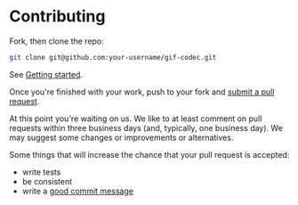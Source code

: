 # Contributing

Fork, then clone the repo:

```sh
git clone git@github.com:your-username/gif-codec.git
```

See [Getting started](https://github.com/potomak/gif-codec#getting-started).

Once you're finished with your work, push to your fork and [submit a pull
request](https://github.com/potomak/gif-codec/compare/).

At this point you're waiting on us. We like to at least comment on pull requests
within three business days (and, typically, one business day). We may suggest
some changes or improvements or alternatives.

Some things that will increase the chance that your pull request is accepted:

* write tests
* be consistent
* write a [good commit
  message](http://tbaggery.com/2008/04/19/a-note-about-git-commit-messages.html)
